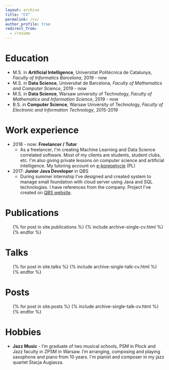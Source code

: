 ```yaml
---
layout: archive
title: "CV"
permalink: /cv/
author_profile: true
redirect_from:
  - /resume
---
```


Education
======
* M.S. in **Artificial Intelligence**, Universitat Politècnica de Catalunya, *Faculty of Informatics Barcelona*, 2019 - now
* M.S. in **Data Science**, Universitat de Barcelona, *Faculty of Mathematics and Computer Science*, 2019 - now
* M.S. in **Data Science**, Warsaw university of Technology, *Faculty of Mathematics and Information Science*, 2019 - now
* B.S. in **Computer Science**, Warsaw University of Technology, *Faculty of Electronic and Information Technology*, 2015-2019

Work experience
======
* 2018 - now: **Freelancer / Tutor**
  * As a freelancer, I'm creating Machine Learning and Data Science correlated software. Most of my clients are students, student clubs, etc. I'm also giving private lessons on computer science and artificial intelligence. My tutoring account on [e-korepetycje](https://www.e-korepetycje.net/mateuszdorobek) (PL)
* 2017: **Junior Java Developer** in QBS
  - During summer internship I’ve designed and created system to manage small foundation with cloud server using Java and SQL technologies. I have references from the company. Project I've created on [QBS website](https://qbs.com.pl/programy/q-korespondencja-seryjna/).

Publications
======
  <ul>{% for post in site.publications %}
    {% include archive-single-cv.html %}
  {% endfor %}</ul>

Talks
======
  <ul>{% for post in site.talks %}
    {% include archive-single-talk-cv.html %}
  {% endfor %}</ul>

Posts
======

  <ul>{% for post in site.posts %}
    {% include archive-single-talk-cv.html %}
  {% endfor %}</ul>

Hobbies
=======

* **Jazz Music** - I’m graduate of two musical schools, PSM in Plock and Jazz faculty in ZPSM in Warsaw. I’m arranging, composing and playing saxophone and piano from 10 years. I'm pianist and composer in my jazz quartet Stacja Augiasza.
